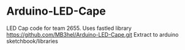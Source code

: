 # Arduino-LED-Cape
LED Cap code for team 2655. Uses fastled library
https://github.com/MB3hel/Arduino-LED-Cape.git
Extract to arduino sketchbook/libraries
